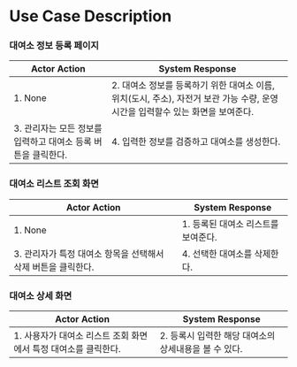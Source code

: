 # Use Case Description

### 대여소 정보 등록 페이지

| **Actor Action**                                              | **System Response**                                                                                                             |
| ------------------------------------------------------------- | ------------------------------------------------------------------------------------------------------------------------------- |
| 1. None                                                       | 2. 대여소 정보를 등록하기 위한 대여소 이름, 위치(도시, 주소), 자전거 보관 가능 수량, 운영 시간을 입력할수 있는 화면을 보여준다. |
| 3. 관리자는 모든 정보를 입력하고 대여소 등록 버튼을 클릭한다. | 4. 입력한 정보를 검증하고 대여소를 생성한다.                                                                                    |

### 대여소 리스트 조회 화면

| **Actor Action**                                              | **System Response**                 |
| ------------------------------------------------------------- | ----------------------------------- |
| 1. None                                                       | 1. 등록된 대여소 리스트를 보여준다. |
| 3. 관리자가 특정 대여소 항목을 선택해서 삭제 버튼을 클릭한다. | 4. 선택한 대여소를 삭제한다.        |

### 대여소 상세 화면

| **Actor Action**                                                | **System Response**                                   |
| --------------------------------------------------------------- | ----------------------------------------------------- |
| 1. 사용자가 대여소 리스트 조회 화면에서 특정 대여소를 클릭한다. | 2. 등록시 입력한 해당 대여소의 상세내용을 볼 수 있다. |
